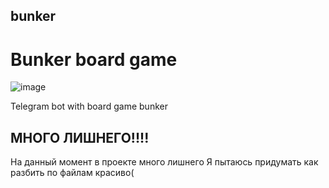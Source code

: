 ## bunker
# Bunker board game


![image](https://github.com/user-attachments/assets/b7025c35-b63d-4656-a897-7d5b8e19e9f1)




Telegram bot with board game bunker



## МНОГО ЛИШНЕГО!!!!

На данный момент в проекте много лишнего
Я пытаюсь придумать как разбить по файлам красиво(
